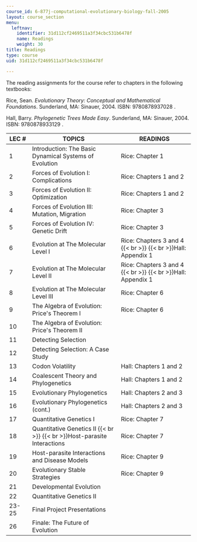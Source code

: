 ```yaml
---
course_id: 6-877j-computational-evolutionary-biology-fall-2005
layout: course_section
menu:
  leftnav:
    identifier: 31d112cf2469511a3f34cbc531b6478f
    name: Readings
    weight: 30
title: Readings
type: course
uid: 31d112cf2469511a3f34cbc531b6478f

---
```


The reading assignments for the course refer to chapters in the following textbooks:

Rice, Sean. _Evolutionary Theory: Conceptual and Mathematical Foundations_. Sunderland, MA: Sinauer, 2004. ISBN: 9780878937028 .

Hall, Barry. _Phylogenetic Trees Made Easy_. Sunderland, MA: Sinauer, 2004. ISBN: 9780878933129 .

| LEC # | TOPICS | READINGS |
| --- | --- | --- |
| 1 | Introduction: The Basic Dynamical Systems of Evolution | Rice: Chapter 1 |
| 2 | Forces of Evolution I: Complications | Rice: Chapters 1 and 2 |
| 3 | Forces of Evolution II: Optimization | Rice: Chapters 1 and 2 |
| 4 | Forces of Evolution III: Mutation, Migration | Rice: Chapter 3 |
| 5 | Forces of Evolution IV: Genetic Drift | Rice: Chapter 3 |
| 6 | Evolution at The Molecular Level I | Rice: Chapters 3 and 4  {{< br >}}  {{< br >}}Hall: Appendix 1 |
| 7 | Evolution at The Molecular Level II | Rice: Chapters 3 and 4  {{< br >}}  {{< br >}}Hall: Appendix 1 |
| 8 | Evolution at The Molecular Level III | Rice: Chapter 6 |
| 9 | The Algebra of Evolution: Price's Theorem I | Rice: Chapter 6 |
| 10 | The Algebra of Evolution: Price's Theorem II | &nbsp; |
| 11 | Detecting Selection | &nbsp; |
| 12 | Detecting Selection: A Case Study | &nbsp; |
| 13 | Codon Volatility | Hall: Chapters 1 and 2 |
| 14 | Coalescent Theory and Phylogenetics | Hall: Chapters 1 and 2 |
| 15 | Evolutionary Phylogenetics | Hall: Chapters 2 and 3 |
| 16 | Evolutionary Phylogenetics (cont.) | Hall: Chapters 2 and 3 |
| 17 | Quantitative Genetics I | Rice: Chapter 7 |
| 18 | Quantitative Genetics II  {{< br >}}  {{< br >}}Host-parasite Interactions | Rice: Chapter 7 |
| 19 | Host-parasite Interactions and Disease Models | Rice: Chapter 9 |
| 20 | Evolutionary Stable Strategies | Rice: Chapter 9 |
| 21 | Developmental Evolution | &nbsp; |
| 22 | Quantitative Genetics II | &nbsp; |
| 23-25 | Final Project Presentations | &nbsp; |
| 26 | Finale: The Future of Evolution |